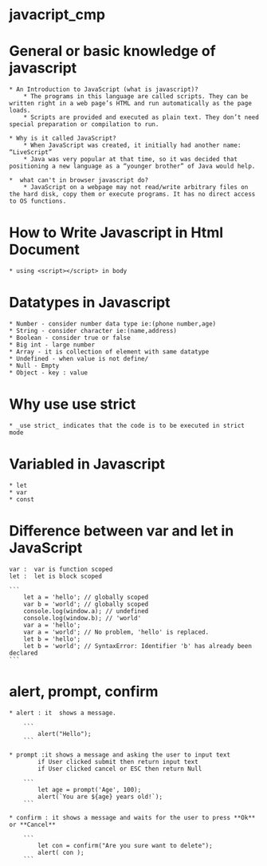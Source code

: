 # javacript_cmp
# General or basic knowledge of javascript 
    * An Introduction to JavaScript (what is javascript)?
        * The programs in this language are called scripts. They can be written right in a web page’s HTML and run automatically as the page loads.
        * Scripts are provided and executed as plain text. They don’t need special preparation or compilation to run.

    * Why is it called JavaScript?
        * When JavaScript was created, it initially had another name: “LiveScript”
        * Java was very popular at that time, so it was decided that positioning a new language as a “younger brother” of Java would help.

    *  what can't in browser javascript do?
        * JavaScript on a webpage may not read/write arbitrary files on the hard disk, copy them or execute programs. It has no direct access to OS functions.

# How to Write Javascript in Html Document
    * using <script></script> in body
    
#   Datatypes in Javascript   
    * Number - consider number data type ie:(phone number,age)
    * String - consider character ie:(name,address)
    * Boolean - consider true or false 
    * Big int - large number
    * Array - it is collection of element with same datatype
    * Undefined - when value is not define/
    * Null - Empty
    * Object - key : value

# Why use **use strict**
    * _use strict_ indicates that the code is to be executed in strict mode

#  Variabled in Javascript
    * let
    * var
    * const

# Difference between var and let in JavaScript
    var :  var is function scoped 
    let :  let is block scoped 

    ``` 
        let a = 'hello'; // globally scoped
        var b = 'world'; // globally scoped
        console.log(window.a); // undefined
        console.log(window.b); // 'world'
        var a = 'hello';
        var a = 'world'; // No problem, 'hello' is replaced.
        let b = 'hello';
        let b = 'world'; // SyntaxError: Identifier 'b' has already been declared
    ```
# alert, prompt, confirm
    * alert : it  shows a message.

        ``` 
            alert("Hello");
        ```

    * prompt :it shows a message and asking the user to input text
            if User clicked submit then return input text
            if User clicked cancel or ESC then return Null

        ```
            let age = prompt('Age', 100);
            alert(`You are ${age} years old!`);
        ```

    * confirm : it shows a message and waits for the user to press **Ok** or **Cancel**
    
        ```
            let con = confirm("Are you sure want to delete");
            alert( con );
        ```


        